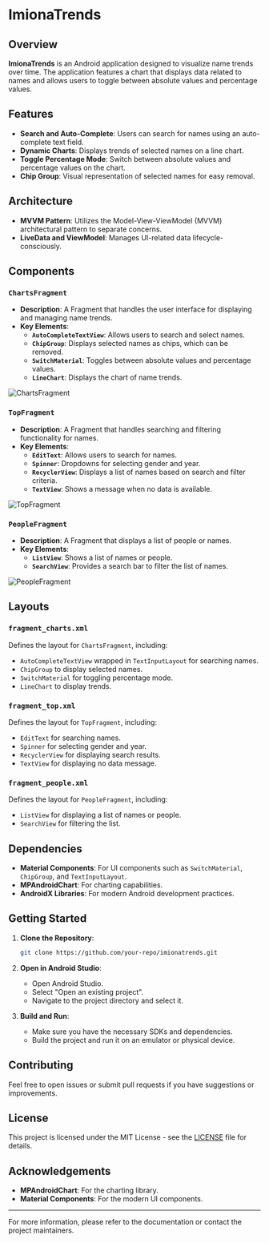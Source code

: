 # ImionaTrends

## Overview

**ImionaTrends** is an Android application designed to visualize name trends over time. The application features a chart that displays data related to names and allows users to toggle between absolute values and percentage values.

## Features

- **Search and Auto-Complete**: Users can search for names using an auto-complete text field.
- **Dynamic Charts**: Displays trends of selected names on a line chart.
- **Toggle Percentage Mode**: Switch between absolute values and percentage values on the chart.
- **Chip Group**: Visual representation of selected names for easy removal.

## Architecture

- **MVVM Pattern**: Utilizes the Model-View-ViewModel (MVVM) architectural pattern to separate concerns.
- **LiveData and ViewModel**: Manages UI-related data lifecycle-consciously.

## Components

### `ChartsFragment`

- **Description**: A Fragment that handles the user interface for displaying and managing name trends.
- **Key Elements**:
  - **`AutoCompleteTextView`**: Allows users to search and select names.
  - **`ChipGroup`**: Displays selected names as chips, which can be removed.
  - **`SwitchMaterial`**: Toggles between absolute values and percentage values.
  - **`LineChart`**: Displays the chart of name trends.

![ChartsFragment](app_3.png)

### `TopFragment`

- **Description**: A Fragment that handles searching and filtering functionality for names.
- **Key Elements**:
  - **`EditText`**: Allows users to search for names.
  - **`Spinner`**: Dropdowns for selecting gender and year.
  - **`RecyclerView`**: Displays a list of names based on search and filter criteria.
  - **`TextView`**: Shows a message when no data is available.

![TopFragment](app_2.png)

### `PeopleFragment`

- **Description**: A Fragment that displays a list of people or names.
- **Key Elements**:
  - **`ListView`**: Shows a list of names or people.
  - **`SearchView`**: Provides a search bar to filter the list of names.

![PeopleFragment](app_1.png)

## Layouts

### `fragment_charts.xml`

Defines the layout for `ChartsFragment`, including:
- `AutoCompleteTextView` wrapped in `TextInputLayout` for searching names.
- `ChipGroup` to display selected names.
- `SwitchMaterial` for toggling percentage mode.
- `LineChart` to display trends.

### `fragment_top.xml`

Defines the layout for `TopFragment`, including:
- `EditText` for searching names.
- `Spinner` for selecting gender and year.
- `RecyclerView` for displaying search results.
- `TextView` for displaying no data message.

### `fragment_people.xml`

Defines the layout for `PeopleFragment`, including:
- `ListView` for displaying a list of names or people.
- `SearchView` for filtering the list.

## Dependencies

- **Material Components**: For UI components such as `SwitchMaterial`, `ChipGroup`, and `TextInputLayout`.
- **MPAndroidChart**: For charting capabilities.
- **AndroidX Libraries**: For modern Android development practices.

## Getting Started

1. **Clone the Repository**:
    ```bash
    git clone https://github.com/your-repo/imionatrends.git
    ```
2. **Open in Android Studio**:
    - Open Android Studio.
    - Select "Open an existing project".
    - Navigate to the project directory and select it.

3. **Build and Run**:
    - Make sure you have the necessary SDKs and dependencies.
    - Build the project and run it on an emulator or physical device.

## Contributing

Feel free to open issues or submit pull requests if you have suggestions or improvements.

## License

This project is licensed under the MIT License - see the [LICENSE](LICENSE) file for details.

## Acknowledgements

- **MPAndroidChart**: For the charting library.
- **Material Components**: For the modern UI components.

---

For more information, please refer to the documentation or contact the project maintainers.
